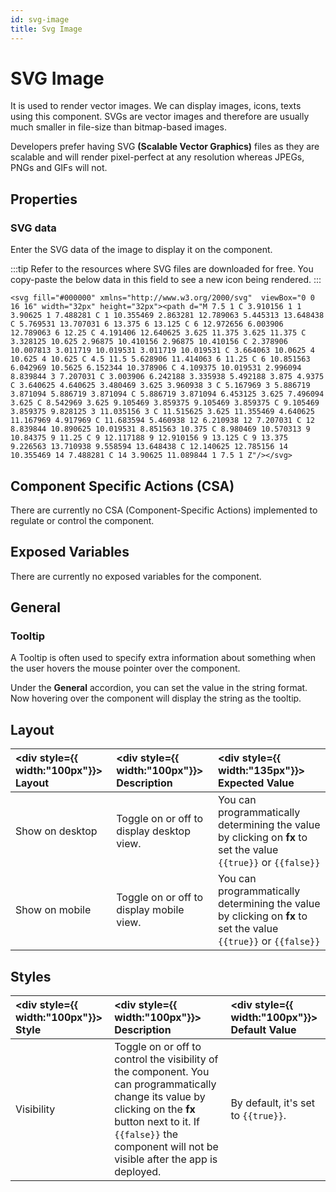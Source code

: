 ```yaml
---
id: svg-image
title: Svg Image
---
```

# SVG Image

It is used to render vector images. We can display images, icons, texts using this component. SVGs are vector images and therefore are usually much smaller in file-size than bitmap-based images.

Developers prefer having SVG **(Scalable Vector Graphics)** files as they are scalable and will render pixel-perfect at any resolution whereas JPEGs, PNGs and GIFs will not. 

<div style={{paddingTop:'24px'}}>

## Properties

### SVG data

Enter the SVG data of the image to display it on the component. 

:::tip
Refer to the resources where SVG files are downloaded for free. You copy-paste the below data in this field to see a new icon being rendered.
:::

```
<svg fill="#000000" xmlns="http://www.w3.org/2000/svg"  viewBox="0 0 16 16" width="32px" height="32px"><path d="M 7.5 1 C 3.910156 1 1 3.90625 1 7.488281 C 1 10.355469 2.863281 12.789063 5.445313 13.648438 C 5.769531 13.707031 6 13.375 6 13.125 C 6 12.972656 6.003906 12.789063 6 12.25 C 4.191406 12.640625 3.625 11.375 3.625 11.375 C 3.328125 10.625 2.96875 10.410156 2.96875 10.410156 C 2.378906 10.007813 3.011719 10.019531 3.011719 10.019531 C 3.664063 10.0625 4 10.625 4 10.625 C 4.5 11.5 5.628906 11.414063 6 11.25 C 6 10.851563 6.042969 10.5625 6.152344 10.378906 C 4.109375 10.019531 2.996094 8.839844 3 7.207031 C 3.003906 6.242188 3.335938 5.492188 3.875 4.9375 C 3.640625 4.640625 3.480469 3.625 3.960938 3 C 5.167969 3 5.886719 3.871094 5.886719 3.871094 C 5.886719 3.871094 6.453125 3.625 7.496094 3.625 C 8.542969 3.625 9.105469 3.859375 9.105469 3.859375 C 9.105469 3.859375 9.828125 3 11.035156 3 C 11.515625 3.625 11.355469 4.640625 11.167969 4.917969 C 11.683594 5.460938 12 6.210938 12 7.207031 C 12 8.839844 10.890625 10.019531 8.851563 10.375 C 8.980469 10.570313 9 10.84375 9 11.25 C 9 12.117188 9 12.910156 9 13.125 C 9 13.375 9.226563 13.710938 9.558594 13.648438 C 12.140625 12.785156 14 10.355469 14 7.488281 C 14 3.90625 11.089844 1 7.5 1 Z"/></svg>
```

</div>

<div style={{paddingTop:'24px'}}>

## Component Specific Actions (CSA)

There are currently no CSA (Component-Specific Actions) implemented to regulate or control the component.

</div>

<div style={{paddingTop:'24px'}}>

## Exposed Variables

There are currently no exposed variables for the component.

</div>

<div style={{paddingTop:'24px'}}>

## General

### Tooltip

A Tooltip is often used to specify extra information about something when the user hovers the mouse pointer over the component.

Under the <b>General</b> accordion, you can set the value in the string format. Now hovering over the component will display the string as the tooltip.

</div>

<div style={{paddingTop:'24px'}}>

## Layout

| <div style={{ width:"100px"}}> Layout </div> | <div style={{ width:"100px"}}> Description </div> | <div style={{ width:"135px"}}> Expected Value </div> |
|:--------------- |:----------------------------------------- | :------------------------------------------------------------------------------------------------------------- |
| Show on desktop | Toggle on or off to display desktop view. | You can programmatically determining the value by clicking on **fx** to set the value `{{true}}` or `{{false}}` |
| Show on mobile  | Toggle on or off to display mobile view.  | You can programmatically determining the value by clicking on **fx** to set the value `{{true}}` or `{{false}}` |

</div>

<div style={{paddingTop:'24px'}}>

## Styles

| <div style={{ width:"100px"}}> Style </div> | <div style={{ width:"100px"}}> Description </div> | <div style={{ width:"100px"}}> Default Value </div> |
|:------------ |:-------------|:--------- |
| Visibility | Toggle on or off to control the visibility of the component. You can programmatically change its value by clicking on the **fx** button next to it. If `{{false}}` the component will not be visible after the app is deployed. | By default, it's set to `{{true}}`. |

</div>
